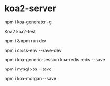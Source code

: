 # koa2-server
npm i koa-generator -g

Koa2 koa2-test

npm i & npm run dev

npm i cross-env --save-dev

npm i koa-generic-session koa-redis redis --save

npm i mysql xss --save

npm i koa-morgan --save
